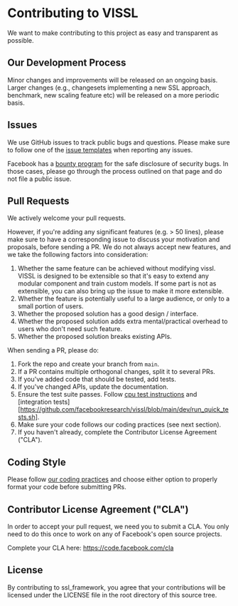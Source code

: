 # Contributing to VISSL
We want to make contributing to this project as easy and transparent as possible.

## Our Development Process
Minor changes and improvements will be released on an ongoing basis. Larger changes (e.g., changesets implementing a new SSL approach, benchmark, new scaling feature etc) will be released on a more periodic basis.

## Issues
We use GitHub issues to track public bugs and questions. Please make sure to follow one of the
[issue templates](https://github.com/facebookresearch/vissl/issues/new/choose)
when reporting any issues.

Facebook has a [bounty program](https://www.facebook.com/whitehat/) for the safe
disclosure of security bugs. In those cases, please go through the process
outlined on that page and do not file a public issue.

## Pull Requests
We actively welcome your pull requests.

However, if you're adding any significant features (e.g. > 50 lines), please
make sure to have a corresponding issue to discuss your motivation and proposals,
before sending a PR. We do not always accept new features, and we take the following
factors into consideration:

1. Whether the same feature can be achieved without modifying vissl.
VISSL is designed to be extensible so that it's easy to extend any modular component and train custom models. If some part is not as extensible, you can also bring up the issue to make it more extensible.
2. Whether the feature is potentially useful to a large audience, or only to a small portion of users.
3. Whether the proposed solution has a good design / interface.
4. Whether the proposed solution adds extra mental/practical overhead to users who don't
   need such feature.
5. Whether the proposed solution breaks existing APIs.

When sending a PR, please do:

1. Fork the repo and create your branch from `main`.
2. If a PR contains multiple orthogonal changes, split it to several PRs.
3. If you've added code that should be tested, add tests.
4. If you've changed APIs, update the documentation.
5. Ensure the test suite passes. Follow [cpu test instructions](https://github.com/facebookresearch/vissl/blob/main/tests/README.md) and [integration tests][https://github.com/facebookresearch/vissl/blob/main/dev/run_quick_tests.sh].
6. Make sure your code follows our coding practices (see next section).
7. If you haven't already, complete the Contributor License Agreement ("CLA").

## Coding Style

Please follow [our coding practices](https://github.com/facebookresearch/vissl/blob/main/dev/README.md#practices-for-coding-quality) and choose either option to properly format your code before submitting PRs.

## Contributor License Agreement ("CLA")
In order to accept your pull request, we need you to submit a CLA. You only need
to do this once to work on any of Facebook's open source projects.

Complete your CLA here: <https://code.facebook.com/cla>

## License
By contributing to ssl_framework, you agree that your contributions will be licensed
under the LICENSE file in the root directory of this source tree.
